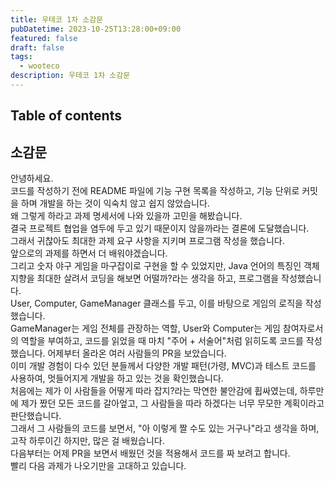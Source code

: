 ```yaml
---
title: 우테코 1차 소감문
pubDatetime: 2023-10-25T13:28:00+09:00
featured: false
draft: false
tags:
  - wooteco
description: 우테코 1차 소감문
---
```


## Table of contents

## 소감문

안녕하세요.  
코드를 작성하기 전에 README 파일에 기능 구현 목록을 작성하고, 기능 단위로 커밋을 하며 개발을 하는 것이 익숙치 않고 쉽지 않았습니다.  
왜 그렇게 하라고 과제 명세서에 나와 있을까 고민을 해봤습니다.  
결국 프로젝트 협업을 염두에 두고 있기 때문이지 않을까라는 결론에 도달했습니다.  
그래서 귀찮아도 최대한 과제 요구 사항을 지키며 프로그램 작성을 했습니다.  
앞으로의 과제를 하면서 더 배워야겠습니다.  
그리고 숫자 야구 게임을 마구잡이로 구현을 할 수 있었지만, Java 언어의 특징인 객체 지향을 최대한 살려서 코딩을 해보면 어떨까?라는 생각을 하고, 프로그램을 작성했습니다.  
User, Computer, GameManager 클래스를 두고, 이를 바탕으로 게임의 로직을 작성했습니다.  
GameManager는 게임 전체를 관장하는 역할, User와 Computer는 게임 참여자로서의 역할을 부여하고, 코드를 읽었을 때 마치 "주어 + 서술어"처럼 읽히도록 코드를 작성했습니다.
어제부터 올라온 여러 사람들의 PR을 보았습니다.  
이미 개발 경험이 다수 있던 분들께서 다양한 개발 패턴(가령, MVC)과 테스트 코드를 사용하여, 멋들어지게 개발을 하고 있는 것을 확인했습니다.  
처음에는 제가 이 사람들을 어떻게 따라 잡지?라는 막연한 불안감에 휩싸였는데, 하루만에 제가 짰던 모든 코드를 갈아엎고, 그 사람들을 따라 하겠다는 너무 무모한 계획이라고 판단했습니다.  
그래서 그 사람들의 코드를 보면서, "아 이렇게 짤 수도 있는 거구나"라고 생각을 하며, 고작 하루이긴 하지만, 많은 걸 배웠습니다.  
다음부터는 어제 PR을 보면서 배웠던 것을 적용해서 코드를 짜 보려고 합니다.  
빨리 다음 과제가 나오기만을 고대하고 있습니다.
